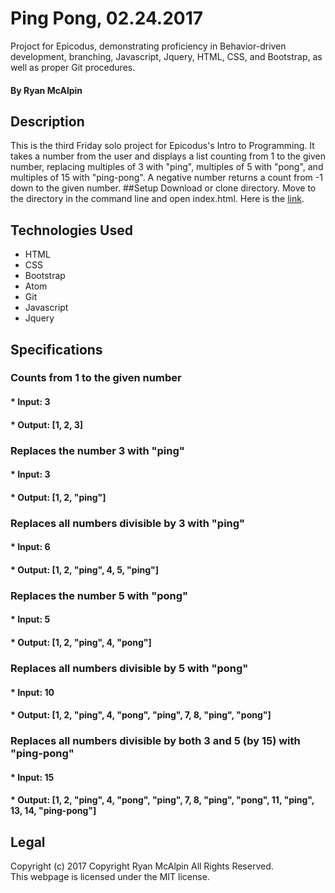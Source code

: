 # Ping Pong, 02.24.2017
Projoct for Epicodus, demonstrating proficiency in Behavior-driven development, branching, Javascript, Jquery, HTML, CSS, and Bootstrap, as well as proper Git procedures.
#### By Ryan McAlpin
## Description
This is the third Friday solo project for Epicodus's Intro to Programming. It takes a number from the user and displays a list counting from 1 to the given number, replacing multiples of 3 with "ping", multiples of 5 with "pong", and multiples of 15 with "ping-pong". A negative number returns a count from -1 down to the given number.
##Setup
Download or clone directory. Move to the directory in the command line and open index.html. Here is the <a href="https://ryanmcalpin.github.io/ping-pong/">link</a>.
## Technologies Used
* HTML
* CSS
* Bootstrap
* Atom
* Git
* Javascript
* Jquery
## Specifications
### Counts from 1 to the given number
#### * Input: 3
#### *  Output: [1, 2, 3]
### Replaces the number 3 with "ping"
#### * Input: 3
#### * Output: [1, 2, "ping"]
### Replaces all numbers divisible by 3 with "ping"
#### * Input: 6
#### * Output: [1, 2, "ping", 4, 5, "ping"]
### Replaces the number 5 with "pong"
#### * Input: 5
#### * Output: [1, 2, "ping", 4, "pong"]
### Replaces all numbers divisible by 5 with "pong"
#### * Input: 10
#### * Output: [1, 2, "ping", 4, "pong", "ping", 7, 8, "ping", "pong"]
### Replaces all numbers divisible by both 3 and 5 (by 15) with "ping-pong"
#### * Input: 15
#### * Output: [1, 2, "ping", 4, "pong", "ping", 7, 8, "ping", "pong", 11, "ping", 13, 14, "ping-pong"]
## Legal
Copyright (c) 2017 Copyright Ryan McAlpin All Rights Reserved.<br/>
This webpage is licensed under the MIT license.
